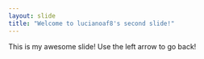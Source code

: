 ```yaml
---
layout: slide
title: "Welcome to lucianoaf8's second slide!"
---
```

This is my awesome slide!
Use the left arrow to go back!
